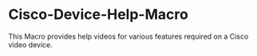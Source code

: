 # Cisco-Device-Help-Macro
This Macro provides help videos for various features required on a Cisco video device.
